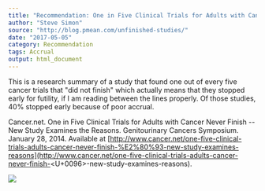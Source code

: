 ```yaml
---
title: "Recommendation: One in Five Clinical Trials for Adults with Cancer Never Finish"
author: "Steve Simon"
source: "http://blog.pmean.com/unfinished-studies/"
date: "2017-05-05"
category: Recommendation
tags: Accrual
output: html_document
---
```


This is a research summary of a study that found one out of every five
cancer trials that "did not finish" which actually means that they
stopped early for futility, if I am reading between the lines properly.
Of those studies, 40% stopped early because of poor
accrual.

<!---More--->

Cancer.net. One in Five Clinical Trials for Adults with Cancer Never
Finish -- New Study Examines the Reasons. Genitourinary Cancers
Symposium. January 28, 2014. Available at
[http://www.cancer.net/one-five-clinical-trials-adults-cancer-never-finish-%E2%80%93-new-study-examines-reasons](http://www.cancer.net/one-five-clinical-trials-adults-cancer-never-finish-<U+0096>-new-study-examines-reasons).

![](../../../web/images/unfinished-studies01.png)




